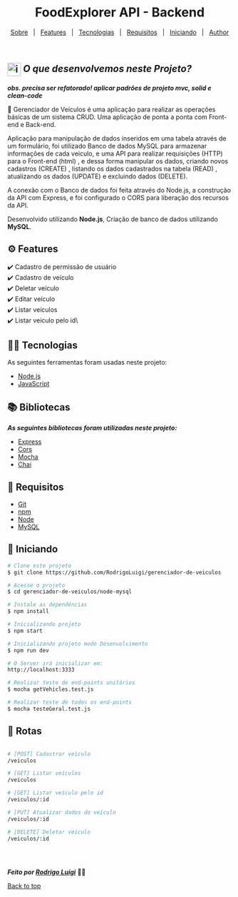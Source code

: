 # <h1 id="top" align="center">Food**Explorer** API - Backend</h1>

<p align="center">
  <a href="#sobre">Sobre</a> &#xa0; | &#xa0;
  <a href="#gear-features">Features</a> &#xa0; | &#xa0;
  <a href="#-tecnologias">Tecnologias</a> &#xa0; | &#xa0;
  <a href="#-requisitos">Requisitos</a> &#xa0; | &#xa0;
  <a href="#checkered_flag-iniciando">Iniciando</a> &#xa0; | &#xa0;
  <a href="https://github.com/RodrigoLuigi" target="_blank">Author</a>
</p>

<br>

## <img id="sobre" src="https://imgur.com/VhTBbHg.png" alt="imagem de um notebook" align="center" width="30px"> _**O que desenvolvemos neste Projeto?**_

_**obs. precisa ser refatorado! aplicar padrões de projeto mvc, solid e clean-code**_

📌 Gerenciador de Veículos é uma aplicação para realizar as operações básicas de um sistema CRUD. Uma aplicação de ponta a ponta com Front-end e Back-end.

Aplicação para manipulação de dados inseridos em uma tabela através de um formulário, foi utilizado Banco de dados MySQL para armazenar informações de cada veiculo, e uma API para realizar requisições (HTTP) para o Front-end (html) , e dessa forma manipular os dados, criando novos cadastros (CREATE) , listando os dados cadastrados na tabela (READ) , atualizando os dados (UPDATE) e excluindo dados (DELETE).

 A conexão com o Banco de dados foi feita através do Node.js, a construção da API com Express, e foi configurado o CORS para liberação dos recursos da API.

Desenvolvido utilizando **Node.js**, Criação de banco de dados utilizando **MySQL**.

## :gear: Features

:heavy_check_mark: Cadastro de permissão de usuário\
:heavy_check_mark: Cadastro de veículo\
:heavy_check_mark: Deletar veículo\
:heavy_check_mark: Editar veículo\
:heavy_check_mark: Listar veículos\
:heavy_check_mark: Listar veículo pelo id\

## 👨‍💻 Tecnologias

As seguintes ferramentas foram usadas neste projeto:

- [Node.js](https://nodejs.org/en/)
- [JavaScript](https://www.w3schools.com/js/default.asp)

## :books: Bibliotecas

_**As seguintes bibliotecas foram utilizadas neste projeto:**_

- [Express](https://expressjs.com/pt-br/)
- [Cors](https://developer.mozilla.org/pt-BR/docs/Web/HTTP/CORS)
- [Mocha](https://mochajs.org/)
- [Chai](https://www.chaijs.com/)

## 📝 Requisitos

- [Git](https://git-scm.com)
- [npm](https://www.npmjs.com/)
- [Node](https://nodejs.org/en/)
- [MySQL](https://dev.mysql.com/doc/)

## :checkered_flag: Iniciando

```bash
# Clone este projeto
$ git clone https://github.com/RodrigoLuigi/gerenciador-de-veiculos

# Acesse o projeto
$ cd gerenciador-de-veiculos/node-mysql

# Instale as dependências
$ npm install

# Inicializando projeto
$ npm start

# Inicializando projeto modo Desenvolvimento
$ npm run dev

# O Server irá inicializar em:
http://localhost:3333

# Realizar teste de end-points unitários
$ mocha getVehicles.test.js

# Realizar teste de todos os end-points
$ mocha testeGeral.test.js
```

## 🔗 Rotas

<div style="display: flex">

```bash
# [POST] Cadastrar veículo
/veiculos

# [GET] Listar veículos
/veiculos

# [GET] Listar veículo pelo id
/veiculos/:id

# [PUT] Atualizar dados do veículo
/veiculos/:id

# [DELETE] Deletar veículo
/veiculos/:id
```

</div>

&#xa0;

_**Feito por <a href="https://github.com/RodrigoLuigi" target="_blank">Rodrigo Luigi</a>**_ 👨‍🚀

<a href="#top">Back to top</a>